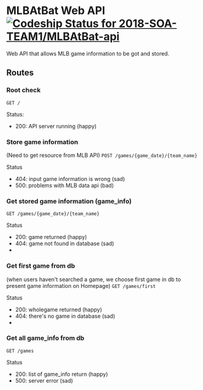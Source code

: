 # MLBAtBat Web API [ ![Codeship Status for 2018-SOA-TEAM1/MLBAtBat-api](https://app.codeship.com/projects/3711b7b0-da6a-0136-fb65-3aaa60baa320/status?branch=master)](https://app.codeship.com/projects/317547)
Web API that allows MLB game information to be got and stored.


## Routes

### Root check

`GET /`

Status:

- 200: API server running (happy)

### Store game information
(Need to get resource from MLB API)
`POST /games/{game_date}/{team_name}`

Status
- 404: input game information is wrong (sad)
- 500: problems with MLB data api (bad)

### Get stored game information (game_info)
`GET /games/{game_date}/{team_name}`

Status
- 200: game returned (happy)
- 404: game not found in database (sad)
- 
### Get first game from db 
(when users haven't searched a game, we choose first game in db to present game information on Homepage)
`GET /games/first`

Status
- 200: wholegame returned (happy)
- 404: there's no game in database (sad)
- 
### Get all game_info from db 
`GET /games`

Status
- 200: list of game_info return (happy)
- 500: server error (sad)
